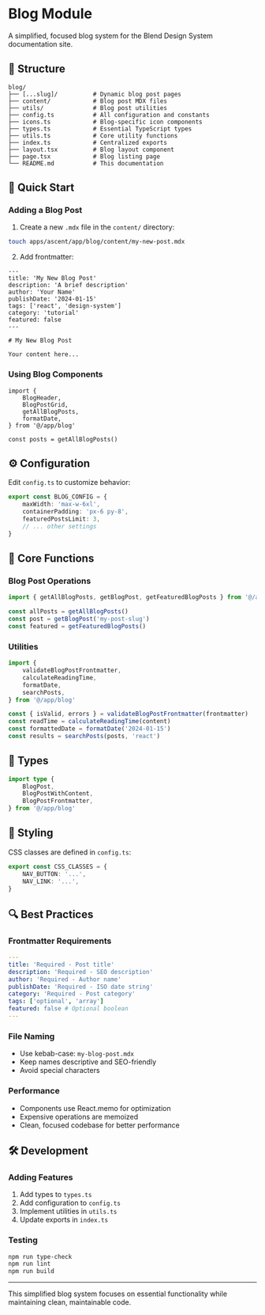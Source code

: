 # Blog Module

A simplified, focused blog system for the Blend Design System documentation site.

## 📁 Structure

```
blog/
├── [...slug]/          # Dynamic blog post pages
├── content/            # Blog post MDX files
├── utils/              # Blog post utilities
├── config.ts           # All configuration and constants
├── icons.ts            # Blog-specific icon components
├── types.ts            # Essential TypeScript types
├── utils.ts            # Core utility functions
├── index.ts            # Centralized exports
├── layout.tsx          # Blog layout component
├── page.tsx            # Blog listing page
└── README.md           # This documentation
```

## 🚀 Quick Start

### Adding a Blog Post

1. Create a new `.mdx` file in the `content/` directory:

```bash
touch apps/ascent/app/blog/content/my-new-post.mdx
```

2. Add frontmatter:

```mdx
---
title: 'My New Blog Post'
description: 'A brief description'
author: 'Your Name'
publishDate: '2024-01-15'
tags: ['react', 'design-system']
category: 'tutorial'
featured: false
---

# My New Blog Post

Your content here...
```

### Using Blog Components

```tsx
import {
    BlogHeader,
    BlogPostGrid,
    getAllBlogPosts,
    formatDate,
} from '@/app/blog'

const posts = getAllBlogPosts()
```

## ⚙️ Configuration

Edit `config.ts` to customize behavior:

```typescript
export const BLOG_CONFIG = {
    maxWidth: 'max-w-6xl',
    containerPadding: 'px-6 py-8',
    featuredPostsLimit: 3,
    // ... other settings
}
```

## 🔧 Core Functions

### Blog Post Operations

```typescript
import { getAllBlogPosts, getBlogPost, getFeaturedBlogPosts } from '@/app/blog'

const allPosts = getAllBlogPosts()
const post = getBlogPost('my-post-slug')
const featured = getFeaturedBlogPosts()
```

### Utilities

```typescript
import {
    validateBlogPostFrontmatter,
    calculateReadingTime,
    formatDate,
    searchPosts,
} from '@/app/blog'

const { isValid, errors } = validateBlogPostFrontmatter(frontmatter)
const readTime = calculateReadingTime(content)
const formattedDate = formatDate('2024-01-15')
const results = searchPosts(posts, 'react')
```

## 📝 Types

```typescript
import type {
    BlogPost,
    BlogPostWithContent,
    BlogPostFrontmatter,
} from '@/app/blog'
```

## 🎨 Styling

CSS classes are defined in `config.ts`:

```typescript
export const CSS_CLASSES = {
    NAV_BUTTON: '...',
    NAV_LINK: '...',
}
```

## 🔍 Best Practices

### Frontmatter Requirements

```yaml
---
title: 'Required - Post title'
description: 'Required - SEO description'
author: 'Required - Author name'
publishDate: 'Required - ISO date string'
category: 'Required - Post category'
tags: ['optional', 'array']
featured: false # Optional boolean
---
```

### File Naming

- Use kebab-case: `my-blog-post.mdx`
- Keep names descriptive and SEO-friendly
- Avoid special characters

### Performance

- Components use React.memo for optimization
- Expensive operations are memoized
- Clean, focused codebase for better performance

## 🛠️ Development

### Adding Features

1. Add types to `types.ts`
2. Add configuration to `config.ts`
3. Implement utilities in `utils.ts`
4. Update exports in `index.ts`

### Testing

```bash
npm run type-check
npm run lint
npm run build
```

---

This simplified blog system focuses on essential functionality while maintaining clean, maintainable code.
